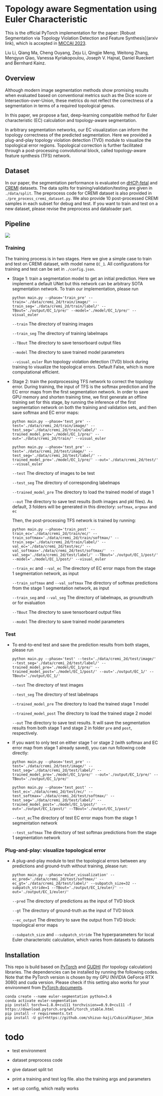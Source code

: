# Topology aware Segmentation using Euler Characteristic
This is the official PyTorch implementation for the paper: [Robust Segmentation via Topology Violation Detection and Feature Synthesis](arxiv link), which is accepted in [MICCAI 2023](https://conferences.miccai.org/2023/en/).

Liu Li, Qiang Ma, Cheng Ouyang, Zeju Li, Qingjie Meng, Weitong Zhang, Mengyun Qiao, Vanessa Kyriakopoulou, Joseph V. Hajnal, Daniel Rueckert and Bernhard Kainz.

## Overview
Although modern image segmentation methods show promising results when evaluated based on conventional metrics such as the Dice score or Intersection-over-Union, these metrics do not reflect the correctness of a segmentation in terms of a required topological genus.

In this paper, we propose a fast, deep-learning compatible method for Euler characteristic (EC) calculation and topology-aware segmentation. 

In arbitrary segmentation networks, our EC visualization can inform the topology correctness of the predicted segmentation. Here we provided a plug-and-play topology violation detection (TVD) module to visualize the topological error regions. Topological correction is further facilitated through a post-processing convolutional block, called topology-aware feature synthesis (TFS) network. 



## Dataset
In our paper, the segmentation performance is evaluated on [dHCP-fetal](https://www.developingconnectome.org/) and [CREMI](https://cremi.org/) datasets. 
The data splits for training/validation/testing are given in ```./data/split```. The preprocess code for CREMI dataset is also provided in ```./pre_process_cremi_dataset.py```. We also provide 10 post-processed CREMI samples in each subset for debug and test. 
If you want to train and test on a new dataset, please revise the preprocess and dataloader part.


## Pipeline
![](figure/[pipeline.pdf])



### Training
The training process is in two stages. Here we give a simple case to train and test on CREMI dataset, with model name ```EC_1```. 
All configurations for training and test can be set in ```./config.json```.

- Stage 1: train a segmentation model to get an initial prediction. Here we implement a default UNet but this network can be arbitrary SOTA segmentation network. To train our implementation, please run

    ```
    python main.py --phase='train_pre' --train='./data/cremi_2d/train/image/' --train_seg='./data/cremi_2d/train/label/' --TBout='./output/EC_1/pre/' --model='./model/EC_1/pre/' --visual_euler
    ```
    
    ```--train``` The directory of training images
    
    ```--train_seg``` The directory of training labelmaps
    
    ```--TBout``` The directory to save tensorboard output files
    
    ```--model``` The directory to save trained model parameters
    
    ```--visual_euler``` Run topology violation detection (TVD) block during training to visualize the topological errors. Default False, which is more computational efficient. 


- Stage 2: train the postprocessing TFS network to correct the topology error. During training, the input of TFS is the softmax prediction and the EC error maps from the first segmentation network. 
In order to save GPU memory and shorten training time, we first generate an offline training set for this stage, by running the inference of the first segmentation network on both the training and validation sets, and then save softmax and EC error maps:
    ```
    python main.py --phase='test_pre' --test='./data/cremi_2d/train/image/' --test_seg='./data/cremi_2d/train/label/' --trained_model_pre='./model/EC_1/pre/' --out='./data/cremi_2d/train/' --visual_euler
    ```
  
    ```
    python main.py --phase='test_pre' --test='./data/cremi_2d/test/image/' --test_seg='./data/cremi_2d/test/label/' --trained_model_pre='./model/EC_1/pre/' --out='./data/cremi_2d/test/' --visual_euler
    ```
  
    ```--test``` The directory of images to be test
    
    ```--test_seg``` The directory of corresponding labelmaps
    
    ```--trained_model_pre``` The directory to load the trained model of stage 1 
    
    ```--out``` The directory to save test results (both images and pkl files). As default, 3 folders will be generated in this directory:  ```softmax```, ```argmax``` and ```ec```

    Then, the post-processing TFS network is trained by running:
    ```
    python main.py --phase='train_post' --train_ec='./data/cremi_2d/train/ec/' --train_softmax='./data/cremi_2d/train/softmax/' --train_seg='./data/cremi_2d/train/label/' --val_ec='./data/cremi_2d/test/ec/' --val_softmax='./data/cremi_2d/test/softmax/'  --val_seg='./data/cremi_2d/test/label/' --TBout='./output/EC_1/post/' --model='./model/EC_1/post/' --visual_euler
    ```
  
    ```--train_ec``` and ```--val_ec``` The directory of EC error maps from the stage 1 segmentation network, as input
    
    ```--train_softmax``` and ```--val_softmax```  The directory of softmax predictions from the stage 1 segmentation network, as input

    ```--train_seg``` and ```--val_seg``` The directory of labelmaps, as groundtruth or for evaluation

    ```--TBout``` The directory to save tensorboard output files
    
    ```--model``` The directory to save trained model parameters


### Test
- To end-to-end test and save the prediction results from both stages, please run 
    ```
    python main.py --phase='test' --test='./data/cremi_2d/test/image/' --test_seg='./data/cremi_2d/test/label/' --trained_model_pre='./model/EC_1/pre/' --trained_model_post='./model/EC_1/post/' --out='./output/EC_1/' --TBout='./output/EC_1/'
    ```
    
    ```--test``` The directory of test images
    
    ```--test_seg``` The directory of test labelmaps

    ```--trained_model_pre``` The directory to load the trained stage 1 model 

    ```--trained_model_post``` The directory to load the trained stage 2 model 

    ```--out``` The directory to save test results. It will save the segmentation results from both stage 1 and stage 2 in folder ```pre``` and ```post```, respectively. 


- If you want to only test on either stage 1 or stage 2 (with softmax and EC error map from stage 1 already saved), you can run following code directly:

    ```
    python main.py --phase='test_pre' --test='./data/cremi_2d/test/image/' --test_seg='./data/cremi_2d/test/label/' --trained_model_pre='./model/EC_1/pre/' --out='./output/EC_1/pre/' --TBout='./output/EC_1/pre/'
    ```

    ```
    python main.py --phase='test_post' --test_ec='./data/cremi_2d/test/ec/' --test_softmax='./data/cremi_2d/test/softmax/' --test_seg='./data/cremi_2d/test/label/' --trained_model_post='./model/EC_1/post/'  --out='./output/EC_1/post/' --TBout='./output/EC_1/post/'
    ```
  
    ```--test_ec```The directory of test EC error maps from the stage 1 segmentation network 
    
    ```--test_softmax``` The directory of test softmax predictions from the stage 1 segmentation network



### Plug-and-play: visualize topological error

- A plug-and-play module to test the topological errors between any predictions and ground-truth without training, please run: 
    ```
    python main.py --phase='euler_visualization' --ec_pred='./data/cremi_2d/test/softmax/' --ec_gt='./data/cremi_2d/test/label/' --subpatch_size=32 --subpatch_stride=1 --TBout='./output/EC_1/euler/' --out='./output/EC_1/euler/'
    ```
  
    ```--pred``` The directory of predictions as the input of TVD block
    
    ```--gt``` The directory of ground-truth as the input of TVD block

    ```--ec_output``` The directory to save the output from TVD block: topological error maps

    ```--subpatch_size``` and ```--subpatch_stride``` The hyperparameters for local Euler characteristic calculation, which varies from datasets to datasets




## Installation
This repo is build based on [PyTorch](https://pytorch.org/) and [GUDHI](https://gudhi.inria.fr/) (for topology calculation) libraries. The dependencies can be installed by running the following codes. Note that the PyTorch version is chosen by my GPU (NVIDIA GeForce RTX 3080) and cuda version. Please check if this setting also works for your environment from [PyTorch documents](https://pytorch.org/get-started/previous-versions/).

```
conda create --name euler-segmentation python=3.6
conda activate euler-segmentation
pip install torch==1.8.0+cu111 torchvision==0.9.0+cu111 -f https://download.pytorch.org/whl/torch_stable.html
pip install -r requirements.txt 
pip install -U git+https://github.com/shizuo-kaji/CubicalRipser_3dim
```



# todo

- test environment
- dataset preprocess code
- give dataset split txt

- print a training and test log file. also the training args and parameters
- set up config, which really works


